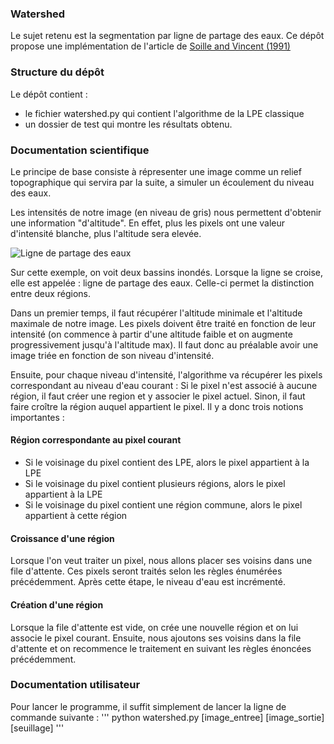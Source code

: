 ### Watershed

Le sujet retenu est la segmentation par ligne de partage des eaux. Ce dépôt propose une implémentation de l'article de [Soille and Vincent (1991)](https://pdfs.semanticscholar.org/a381/9dda9a5f00dbb8cd3413ca7422e37a0d5794.pdf) 

### Structure du dépôt 

Le dépôt contient : 
 - le fichier watershed.py qui contient l'algorithme de la LPE classique
 - un dossier de test qui montre les résultats obtenu.
 
 
 ### Documentation scientifique
 
 Le principe de base consiste à répresenter une image comme un relief topographique qui servira par la suite, a simuler un écoulement du niveau des eaux. 
 
 Les intensités de notre image (en niveau de gris) nous permettent d'obtenir une information "d'altitude". En effet, plus les pixels ont une valeur d'intensité blanche, plus l'altitude sera elevée. 

![Ligne de partage des eaux](https://xphilipp.developpez.com/articles/segmentation/regions/images/ws-shed.png)

Sur cette exemple, on voit deux bassins inondés. Lorsque la ligne se croise, elle est appelée : ligne de partage des eaux. Celle-ci permet la distinction entre deux régions.

Dans un premier temps, il faut récupérer l'altitude minimale et l'altitude maximale de notre image. Les pixels doivent être traité en fonction de leur intensité (on commence à partir d'une altitude faible et on augmente progressivement jusqu'à l'altitude max). Il faut donc au préalable avoir une image triée en fonction de son niveau d'intensité.

Ensuite, pour chaque niveau d'intensité, l'algorithme va récupérer les pixels correspondant au niveau d'eau courant :
Si le pixel n'est associé à aucune région, il faut créer une region et y associer le pixel actuel. Sinon, il faut faire croître la région auquel appartient le pixel. Il y a donc trois notions importantes :

#### Région correspondante au pixel courant
- Si le voisinage du pixel contient des LPE, alors le pixel appartient à la LPE
- Si le voisinage du pixel contient plusieurs régions, alors le pixel appartient à la LPE
- Si le voisinage du pixel contient une région commune, alors le pixel appartient à cette région 

#### Croissance d'une région
Lorsque l'on veut traiter un pixel, nous allons placer ses voisins dans une file d'attente. Ces pixels seront traités selon les règles énumérées précédemment. Après cette étape, le niveau d'eau est incrémenté.

#### Création d'une région

Lorsque la file d'attente est vide, on crée une nouvelle région et on lui associe le pixel courant. Ensuite, nous ajoutons ses voisins dans la file d'attente et on recommence le traitement en suivant les règles énoncées précédemment. 


### Documentation utilisateur

Pour lancer le programme, il suffit simplement de lancer la ligne de commande suivante : 
'''
python watershed.py [image_entree] [image_sortie] [seuillage] 
'''
